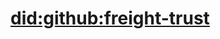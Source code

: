# [did:github:freight-trust](https://raw.githubusercontent.com/freight-trust/ghdid/master/index.jsonld)
